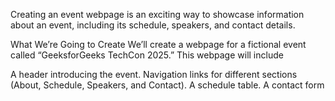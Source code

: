 Creating an event webpage is an exciting way to showcase information about an event, including its schedule, speakers, and contact details.

What We’re Going to Create
We’ll create a webpage for a fictional event called “GeeksforGeeks TechCon 2025.” This webpage will include

A header introducing the event.
Navigation links for different sections (About, Schedule, Speakers, and Contact).
A schedule table.
A contact form
